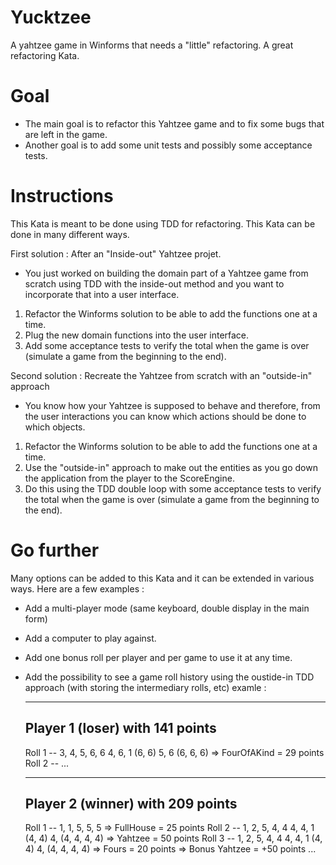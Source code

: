 # Yucktzee

A yahtzee game in Winforms that needs a "little" refactoring. 
A great refactoring Kata.

# Goal

- The main goal is to refactor this Yahtzee game and to fix some bugs that are left in the game.
- Another goal is to add some unit tests and possibly some acceptance tests.

# Instructions

This Kata is meant to be done using TDD for refactoring. This Kata can be done in many different ways. 

First solution : After an "Inside-out" Yahtzee projet.

- You just worked on building the domain part of a Yahtzee game from scratch using TDD with the inside-out method and you want to incorporate that into a user interface. 
 1) Refactor the Winforms solution to be able to add the functions one at a time.
 2) Plug the new domain functions into the user interface.
 3) Add some acceptance tests to verify the total when the game is over (simulate a game from the beginning to the end).


Second solution : Recreate the Yahtzee from scratch with an "outside-in" approach

- You know how your Yahtzee is supposed to behave and therefore, from the user interactions you can know which actions should be done to which objects. 
 1) Refactor the Winforms solution to be able to add the functions one at a time.
 2) Use the "outside-in" approach to make out the entities as you go down the application from the player to the ScoreEngine.
 3) Do this using the TDD double loop with some acceptance tests to verify the total when the game is over (simulate a game from the beginning to the end).

# Go further

Many options can be added to this Kata and it can be extended in various ways. Here are a few examples :

- Add a multi-player mode (same keyboard, double display in the main form)
- Add a computer to play against.
- Add one bonus roll per player and per game to use it at any time.
- Add the possibility to see a game roll history using the oustide-in TDD approach (with storing the intermediary rolls, etc)
	examle :

	---
	Player 1 (loser) with 141 points
	---
	Roll 1 -- 3, 4, 5, 6, 6
			  4, 6, 1 (6, 6)
			  5, 6 (6, 6, 6)
	=> FourOfAKind = 29 points
	Roll 2 -- 
	...

	---
	Player 2 (winner) with 209 points
	---
	Roll 1 -- 1, 1, 5, 5, 5
	=> FullHouse = 25 points
	Roll 2 -- 1, 2, 5, 4, 4
			  4, 4, 1 (4, 4)
			  4, (4, 4, 4, 4)
	=> Yahtzee = 50 points
	Roll 3 -- 1, 2, 5, 4, 4
			  4, 4, 1 (4, 4)
			  4, (4, 4, 4, 4)
	=> Fours = 20 points
	=> Bonus Yahtzee = +50 points
	...